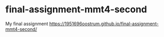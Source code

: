 # final-assignment-mmt4-second

My final assignment
https://1951696oostrum.github.io/final-assignment-mmt4-second/
